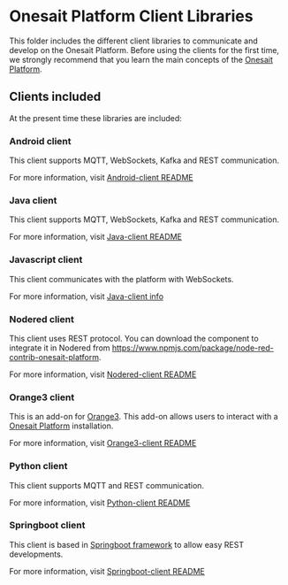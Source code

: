 Onesait Platform Client Libraries
=================================

This folder includes the different client libraries to communicate and develop on the Onesait Platform.
Before using the clients for the first time, we strongly recommend that you learn the main concepts of the [Onesait Platform](https://onesaitplatform.atlassian.net/wiki/spaces/OP/overview?mode=global).

## Clients included
At the present time these libraries are included:

### Android client
This client supports MQTT, WebSockets, Kafka and REST communication.

For more information, visit [Android-client README](./andriod-client/README.md)

### Java client
This client supports MQTT, WebSockets, Kafka and REST communication.

For more information, visit [Java-client README](./java-client/README.md)

### Javascript client
This client communicates with the platform with WebSockets.

For more information, visit [Java-client info](./javascript-client/op_apiJs_websocketExample.html)

### Nodered client
This client uses REST protocol. You can download the component to integrate it in Nodered from https://www.npmjs.com/package/node-red-contrib-onesait-platform.

For more information, visit [Nodered-client README](./nodered-client/node-red-contrib-onesait-platform/README.md)

### Orange3 client
This is an add-on for [Orange3](http://orange.biolab.si). This add-on allows users to interact with a [Onesait Platform](https://onesaitplatform.atlassian.net/wiki/spaces/OP/overview?mode=global) installation.

For more information, visit [Orange3-client README](./orange3-client/orange3-onesaitplatform/README.md)

### Python client

This client supports MQTT and REST communication.

For more information, visit [Python-client README](./python-client/README.md)

### Springboot client

This client is based in [Springboot framework](https://spring.io/projects/spring-boot) to allow easy REST developments.

For more information, visit [Springboot-client README](./springboot-client/README.md)
